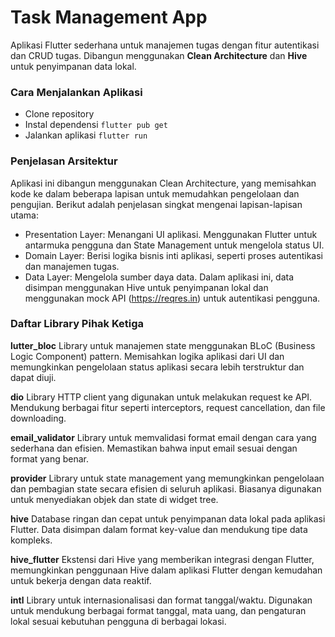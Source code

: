 # Task Management App

Aplikasi Flutter sederhana untuk manajemen tugas dengan fitur autentikasi dan CRUD tugas. Dibangun menggunakan **Clean Architecture** dan **Hive** untuk penyimpanan data lokal.

### Cara Menjalankan Aplikasi

- Clone repository
- Instal dependensi `flutter pub get`
- Jalankan aplikasi `flutter run`

### Penjelasan Arsitektur
Aplikasi ini dibangun menggunakan Clean Architecture, yang memisahkan kode ke dalam beberapa lapisan untuk memudahkan pengelolaan dan pengujian. Berikut adalah penjelasan singkat mengenai lapisan-lapisan utama:

- Presentation Layer: Menangani UI aplikasi. Menggunakan Flutter untuk antarmuka pengguna dan State Management untuk mengelola status UI.
- Domain Layer: Berisi logika bisnis inti aplikasi, seperti proses autentikasi dan manajemen tugas.
- Data Layer: Mengelola sumber daya data. Dalam aplikasi ini, data disimpan menggunakan Hive untuk penyimpanan lokal dan menggunakan mock API (https://reqres.in) untuk autentikasi pengguna.

### Daftar Library Pihak Ketiga

**lutter_bloc**
Library untuk manajemen state menggunakan BLoC (Business Logic Component) pattern. Memisahkan logika aplikasi dari UI dan memungkinkan pengelolaan status aplikasi secara lebih terstruktur dan dapat diuji.

**dio**
Library HTTP client yang digunakan untuk melakukan request ke API. Mendukung berbagai fitur seperti interceptors, request cancellation, dan file downloading.

**email_validator**
Library untuk memvalidasi format email dengan cara yang sederhana dan efisien. Memastikan bahwa input email sesuai dengan format yang benar.

**provider**
Library untuk state management yang memungkinkan pengelolaan dan pembagian state secara efisien di seluruh aplikasi. Biasanya digunakan untuk menyediakan objek dan state di widget tree.

**hive**
Database ringan dan cepat untuk penyimpanan data lokal pada aplikasi Flutter. Data disimpan dalam format key-value dan mendukung tipe data kompleks.

**hive_flutter**
Ekstensi dari Hive yang memberikan integrasi dengan Flutter, memungkinkan penggunaan Hive dalam aplikasi Flutter dengan kemudahan untuk bekerja dengan data reaktif.

**intl**
Library untuk internasionalisasi dan format tanggal/waktu. Digunakan untuk mendukung berbagai format tanggal, mata uang, dan pengaturan lokal sesuai kebutuhan pengguna di berbagai lokasi.

